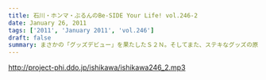 ```yaml
---
title: 石川・ホンマ・ぶるんのBe-SIDE Your Life! vol.246-2
date: January 26, 2011
tags: ['2011', 'January 2011', 'vol.246']
draft: false
summary: まさかの「グッズデビュー」を果たしたＳ２Ｎ。そしてまた、ステキなグッズの原案が上がってきていますがこれがまた・・・。ナイスなジャージ生活を保証してくれそうな予感。NAMAE
---
```


http://project-phi.ddo.jp/ishikawa/ishikawa246_2.mp3